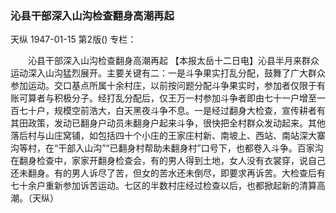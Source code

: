 ### 沁县干部深入山沟检查翻身高潮再起
天纵
1947-01-15
第2版()
专栏：

　　沁县干部深入山沟检查翻身高潮再起
    【本报太岳十二日电】沁县半月来群众运动深入山沟猛烈展开。主要关键有二：一是斗争果实打乱分配，鼓舞了广大群众参加运动。交口基点所属十余村庄，以前按问题分配斗争果实时，参加者仅限于有账可算者与积极分子。经打乱分配后，仅王万一村参加斗争者即由七十一户增至一百七十户，规模空前浩大，白天黑夜斗争不息。一是经过翻身大检查，宣传耕者有其田政策，发动已翻身户动员未翻身户起来斗争，很快把全村群众发动起来。其他落后村与山庄窝铺，如包括四十个小庄的王家庄村新、南坡上、西站、南站深大寨沟等村，在“干部入山沟”“已翻身村帮助未翻身村”口号下，也都卷入斗争。百家沟在翻身检查中，家家开翻身检查会，有的男人得到土地，女人没有衣裳穿，说自己还未翻身。有的男人诉尽了苦，但女的苦水还未倒尽，即要求再诉苦。大检查后有七十余户重新参加诉苦运动。七区的半数村庄经过检查以后，也都掀起新的清算高潮。（天纵）
